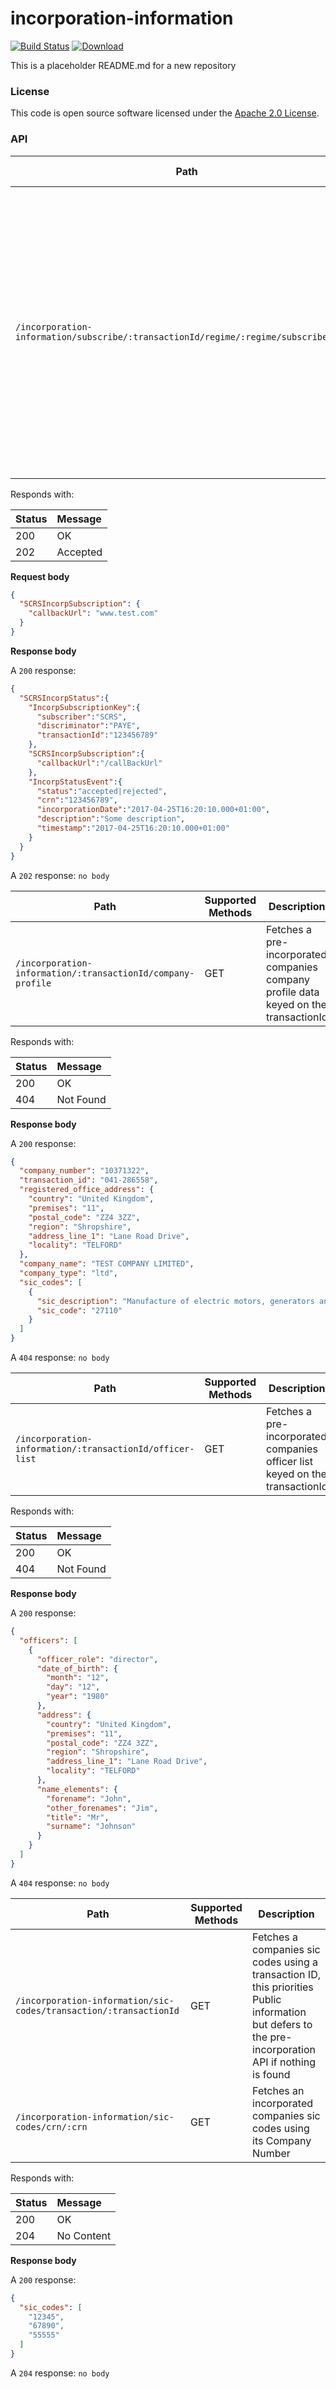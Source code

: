 # incorporation-information

[![Build Status](https://travis-ci.org/hmrc/incorporation-information.svg)](https://travis-ci.org/hmrc/incorporation-information) [ ![Download](https://api.bintray.com/packages/hmrc/releases/incorporation-information/images/download.svg) ](https://bintray.com/hmrc/releases/incorporation-information/_latestVersion)

This is a placeholder README.md for a new repository 

### License  

This code is open source software licensed under the [Apache 2.0 License]("http://www.apache.org/licenses/LICENSE-2.0.html").

### API
 
| Path                                                                                      | Supported Methods | Description |
| ----------------------------------------------------------------------------------------- | ----------------- | ----------- |
|```/incorporation-information/subscribe/:transactionId/regime/:regime/subscriber/:sub```   |       POST        | Attempts to fetch incorporation data keyed on the transactionId and if it can't be found the service registers an interest in the incorporation with the transaction id provided and when retrieved, will fire the incorporation data to the provided callback url

Responds with:

| Status        | Message       |
|:--------------|:--------------|
| 200           | OK            |
| 202           | Accepted      |

**Request body**

```json
{
  "SCRSIncorpSubscription": {
    "callbackUrl": "www.test.com"
  }
}
```

**Response body**

A ```200``` response:
```json
{
  "SCRSIncorpStatus":{
    "IncorpSubscriptionKey":{
      "subscriber":"SCRS",
      "discriminator":"PAYE",
      "transactionId":"123456789"
    },
    "SCRSIncorpSubscription":{
      "callbackUrl":"/callBackUrl"
    },
    "IncorpStatusEvent":{
      "status":"accepted|rejected",
      "crn":"123456789",
      "incorporationDate":"2017-04-25T16:20:10.000+01:00",
      "description":"Some description",
      "timestamp":"2017-04-25T16:20:10.000+01:00"
    }
  }
}
```

A ```202``` response: ```no body```



| Path                                                             | Supported Methods | Description |
| ---------------------------------------------------------------- | ----------------- | ----------- |
|```/incorporation-information/:transactionId/company-profile```   |       GET         | Fetches a pre-incorporated companies company profile data keyed on the transactionId

Responds with:

| Status        | Message       |
|:--------------|:--------------|
| 200           | OK            |
| 404           | Not Found     |

**Response body**

A ```200``` response:
```json
{
  "company_number": "10371322",
  "transaction_id": "041-286558",
  "registered_office_address": {
    "country": "United Kingdom",
    "premises": "11",
    "postal_code": "ZZ4 3ZZ",
    "region": "Shropshire",
    "address_line_1": "Lane Road Drive",
    "locality": "TELFORD"
  },
  "company_name": "TEST COMPANY LIMITED",
  "company_type": "ltd",
  "sic_codes": [
    {
      "sic_description": "Manufacture of electric motors, generators and transformers",
      "sic_code": "27110"
    }
  ]
}
```

A ```404``` response: ```no body```
  

| Path                                                          | Supported Methods | Description |
| ------------------------------------------------------------- | ----------------- | ----------- |
|```/incorporation-information/:transactionId/officer-list```   |       GET         | Fetches a pre-incorporated companies officer list keyed on the transactionId

Responds with:

| Status        | Message       |
|:--------------|:--------------|
| 200           | OK            |
| 404           | Not Found     |

**Response body**

A ```200``` response:
```json
{
  "officers": [
    {
      "officer_role": "director",
      "date_of_birth": {
        "month": "12",
        "day": "12",
        "year": "1980"
      },
      "address": {
        "country": "United Kingdom",
        "premises": "11",
        "postal_code": "ZZ4 3ZZ",
        "region": "Shropshire",
        "address_line_1": "Lane Road Drive",
        "locality": "TELFORD"
      },
      "name_elements": {
        "forename": "John",
        "other_forenames": "Jim",
        "title": "Mr",
        "surname": "Johnson"
      }
    }
  ]
}
```

A ```404``` response: ```no body```



| Path                                                                | Supported Methods | Description |
| ------------------------------------------------------------------- | ----------------- | ----------- |
|```/incorporation-information/sic-codes/transaction/:transactionId```|       GET         | Fetches a companies sic codes using a transaction ID, this priorities Public information but defers to the pre-incorporation API if nothing is found
|```/incorporation-information/sic-codes/crn/:crn```                  |       GET         | Fetches an incorporated companies sic codes using its Company Number

Responds with:

| Status        | Message       |
|:--------------|:--------------|
| 200           | OK            |
| 204           | No Content    |

**Response body**

A ```200``` response:
```json
{
  "sic_codes": [
    "12345",
    "67890",
    "55555"
  ]
}
```

A ```204``` response: ```no body```
